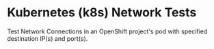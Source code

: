 # Kubernetes (k8s) Network Tests

Test Network Connections in an OpenShift project's pod with specified destination IP(s) and port(s).